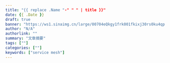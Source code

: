 ```yaml
---
title: "{{ replace .Name "-" " " | title }}"
date: {{ .Date }}
draft: true
banner: "https://ws1.sinaimg.cn/large/00704eQkgy1frk001fkixj30rs0ku4qp.jpg"
author: "N/A"
authorlink: ""
summary: "文章摘要"
tags: [""]
categories: [""]
keywords: ["service mesh"]
---
```


